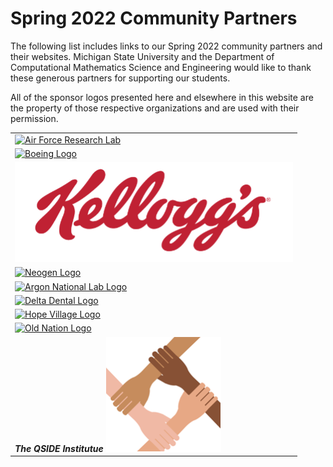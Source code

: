 # Spring 2022 Community Partners

The following list includes links to our Spring 2022 community partners and their websites.  Michigan State University and the Department of Computational Mathematics Science and Engineering would like to thank these generous partners for supporting our students. 

All of the sponsor logos presented here and elsewhere in this website are the property of those respective organizations and are used with their permission. 

| | 
|:---|
| [![Air Force Research Lab](./assets/img/ARFL.png)](https://www.afrl.af.mil/) |
| [![Boeing Logo](./assets/img/boeing-logo.png)](https://www.boeing.com/innovation/) |
| [![Kellogg's Logo](./assets/img/Kelloggs.png)](https://www.kelloggcompany.com/)  | 
| [![Neogen Logo](./assets/img/Neogen.jpg)](https://www.neogen.com/)  |
| [![Argon National Lab Logo](./assets/img/Argonne.png)](https://www.anl.gov/)  | 
| [![Delta Dental Logo](./assets/img/Delta_Dental.png)](https://www.deltadentalmi.com/)  |
| [![Hope Village Logo](./assets/img/HopeVillage.png)](https://hopevillagecdc.org/)  | 
| [![Old Nation Logo](./assets/img/Old_nation.png)](https://oldnationbrewing.com/)  | 
| **_The QSIDE Institutue_** [![QSIDE Institute Logo](./assets/img/QSIDE.png)](https://qsideinstitute.org/)  | 

